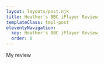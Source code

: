 ```yaml
---
layout: layouts/post.njk
title: Heather's BBC iPlayer Review
templateClass: tmpl-post
eleventyNavigation:
  key: Heather's BBC iPlayer Review
  order: 0
---
```


<p>My review</p>
